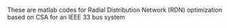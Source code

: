 These are matlab codes for Radial Distribution Network (RDN) optimization based on CSA for an IEEE 33 bus system


